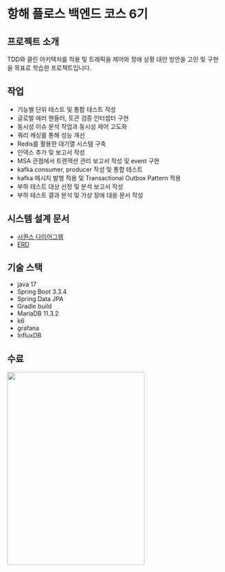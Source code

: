 # 항해 플로스 백엔드 코스 6기
## 프로젝트 소개
TDD와 클린 아키텍처를 적용 및 트래픽을 제어와 장애 상황 대안 방안을 고민 및 구현을 목표로 학습한 프로젝트입니다.

## 작업
- 기능별 단위 테스트 및 통합 테스트 작성
- 글로벌 에러 핸들러, 토큰 검증 인터셉터 구현
- 동시성 이슈 분석 작업과 동시성 제어 고도화
- 쿼리 캐싱를 통해 성능 개선
- Redis를 활용한 대기열 시스템 구축
- 인덱스 추가 및 보고서 작성
- MSA 관점에서 트랜잭션 관리 보고서 작성 및 event 구현
- kafka consumer, producer 작성 및 통합 테스트
- kafka 메시지 발행 적용 및 Transactional Outbox Pattern 적용
- 부하 테스트 대상 선정 및 분석 보고서 작성
- 부하 테스트 결과 분석 및 가상 장애 대응 문서 작성
  
## 시스템 설계 문서
- [시퀀스 다이어그램](https://github.com/seungwontech/hhplus-concert-week3-5/blob/main/docs/%EC%8B%9C%ED%80%80%EC%8A%A4%EB%8B%A4%EC%9D%B4%EC%96%B4%EA%B7%B8%EB%9E%A8.md)
- [ERD](https://github.com/seungwontech/hhplus-concert-week3-5/blob/main/docs/ERD.md)

## 기술 스택
- java 17
- Spring Boot 3.3.4
- Spring Data JPA 
- Gradle build
- MariaDB 11.3.2
- k6
- grafana
- InfluxDB

## 수료
<img src="https://github.com/user-attachments/assets/f7ddb170-5653-4f20-a33c-4f9243e6b3a6" width="320" height="450"/>


